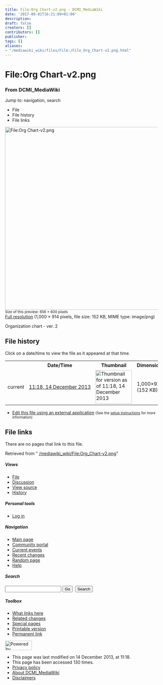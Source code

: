 ```yaml
---
title: File:Org Chart-v2.png - DCMI_MediaWiki
date: '2017-09-01T16:21:09+01:00'
description: 
draft: false
creators: []
contributors: []
publisher: 
tags: []
aliases:
- "/mediawiki_wiki/files/File:/File_Org_Chart-v2.png.html"
---
```


<a id="top"></a>
# File:Org Chart-v2.png

### From DCMI\_MediaWiki

Jump to: navigation, search
<!-- start content -->
- File
- File history
- File links

 [<img alt="File:Org Chart-v2.png" src="/images/6/6f/Org_Chart-v2.png" width="656" height="600">](/mediawiki_wiki/files/Org_Chart-v2.png)  
<small>Size of this preview: 656 × 600 pixels</small>  
 [Full resolution](/images/6/6f/Org_Chart-v2.png)‎ (1,000 × 914 pixels, file size: 152 KB, MIME type: image/png)

Organization chart - ver. 2

<!-- 
NewPP limit report
Preprocessor node count: 1/1000000
Post-expand include size: 0/2097152 bytes
Template argument size: 0/2097152 bytes
Expensive parser function count: 0/100
-->
## File history

Click on a date/time to view the file as it appeared at that time.

<table class="wikitable filehistory">
  <tr>
    <td></td>
    <th>Date/Time</th>
    <th>Thumbnail</th>
    <th>Dimensions</th>
    <th>User</th>
    <th>Comment</th>
  </tr>
  <tr>
    <td>current</td>
    <td class="filehistory-selected" style="white-space: nowrap;"><a href="/mediawiki_wiki/files/Org_Chart-v2.png">11:18, 14 December 2013</a></td>
    <td><a href="/images/6/6f/Org_Chart-v2.png"><img alt="Thumbnail for version as of 11:18, 14 December 2013" src="/images/6/6f/Org_Chart-v2.png" width="120" height="110"></a></td>
    <td>1,000×914 <span style="white-space: nowrap;">(152 KB)</span>
    </td>
    <td>
      <a href="/index.php?title=User:StuartSutton&amp;action=edit&amp;redlink=1" class="new mw-userlink" title="User:StuartSutton (page does not exist)">StuartSutton</a> <span style="white-space: nowrap;"> <span class="mw-usertoollinks">(<a href="/index.php?title=User_talk:StuartSutton&amp;action=edit&amp;redlink=1" class="new" title="User talk:StuartSutton (page does not exist)">Talk</a> | <a href="/index.php/Special:Contributions/StuartSutton" title="Special:Contributions/StuartSutton">contribs</a>)</span></span>
    </td>
    <td> <span class="comment">(Organization chart - ver. 2)</span>
    </td>
  </tr>
</table>

  

- [Edit this file using an external application](/index.php?title=File:Org_Chart-v2.png&action=edit&externaledit=true&mode=file "File:Org Chart-v2.png") <small>(See the <a href="http://www.mediawiki.org/wiki/Manual:External_editors" class="external text" rel="nofollow">setup instructions</a> for more information)</small>

## File links

There are no pages that link to this file.

Retrieved from " [/mediawiki_wiki/File:Org\_Chart-v2.png](/mediawiki_wiki/files/File:/File:Org_Chart-v2.png.html)"

<!-- end content -->

##### Views

- [File](/mediawiki_wiki/files/File:/File:Org_Chart-v2.png.html "View the file page [c]")
- [Discussion](/index.php?title=File_talk:Org_Chart-v2.png&action=edit&redlink=1 "Discussion about the content page [t]")
- [View source](/index.php?title=File:Org_Chart-v2.png&action=edit "This page is protected.
You can view its source [e]")
- [History](/index.php?title=File:Org_Chart-v2.png&action=history "Past revisions of this page [h]")

##### Personal tools

- [Log in](/index.php?title=Special:UserLogin&returnto=File:Org_Chart-v2.png "You are encouraged to log in; however, it is not mandatory [o]")

<script type="text/javascript"> if (window.isMSIE55) fixalpha(); </script>

##### Navigation

- [Main page](/index.php/Main_Page "Visit the main page [z]")
- [Community portal](/index.php/DCMI_MediaWiki:Community_portal "About the project, what you can do, where to find things")
- [Current events](/index.php/DCMI_MediaWiki:Current_events "Find background information on current events")
- [Recent changes](/index.php/Special:RecentChanges "The list of recent changes in the wiki [r]")
- [Random page](/index.php/Special:Random "Load a random page [x]")
- [Help](/index.php/Help:Contents "The place to find out")

##### <label for="searchInput">Search</label>

<form action="/index.php" id="searchform">
				<input type="hidden" name="title" value="Special:Search">
				<input id="searchInput" title="Search DCMI_MediaWiki" accesskey="f" type="search" name="search">
				<input type="submit" name="go" class="searchButton" id="searchGoButton" value="Go" title="Go to a page with this exact name if exists"> 
				<input type="submit" name="fulltext" class="searchButton" id="mw-searchButton" value="Search" title="Search the pages for this text">
			</form>

##### Toolbox

- [What links here](/index.php/Special:WhatLinksHere/File:Org_Chart-v2.png "List of all wiki pages that link here [j]")
- [Related changes](/index.php/Special:RecentChangesLinked/File:Org_Chart-v2.png "Recent changes in pages linked from this page [k]")
- [Special pages](/index.php/Special:SpecialPages "List of all special pages [q]")
- [Printable version](/index.php?title=File:Org_Chart-v2.png&printable=yes "Printable version of this page [p]")
- [Permanent link](/index.php?title=File:Org_Chart-v2.png&oldid=5785 "Permanent link to this revision of the page")

<!-- end of the left (by default at least) column -->

 [<img src="/skins/common/images/poweredby_mediawiki_88x31.png" height="31" width="88" alt="Powered by MediaWiki">](http://www.mediawiki.org/)

- This page was last modified on 14 December 2013, at 11:18.
- This page has been accessed 130 times.
- [Privacy policy](/index.php/DCMI_MediaWiki:Privacy_policy "DCMI MediaWiki:Privacy policy")
- [About DCMI\_MediaWiki](/index.php/DCMI_MediaWiki:About "DCMI MediaWiki:About")
- [Disclaimers](/index.php/DCMI_MediaWiki:General_disclaimer "DCMI MediaWiki:General disclaimer")

<script>if (window.runOnloadHook) runOnloadHook();</script><!-- Served in 0.461 secs. -->
